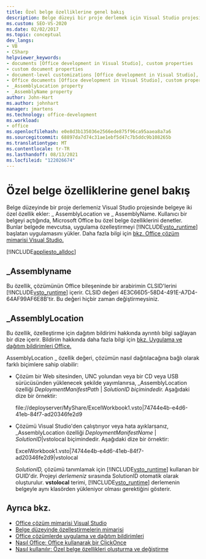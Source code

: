 ```yaml
---
title: Özel belge özelliklerine genel bakış
description: Belge düzeyi bir proje derlemek için Visual Studio projesinde belgeye iki özel özellik ekleyen bir uygulama olduğunu öğrenin.
ms.custom: SEO-VS-2020
ms.date: 02/02/2017
ms.topic: conceptual
dev_langs:
- VB
- CSharp
helpviewer_keywords:
- documents [Office development in Visual Studio], custom properties
- custom document properties
- document-level customizations [Office development in Visual Studio], custom properties
- Office documents [Office development in Visual Studio], custom properties
- _AssemblyLocation property
- _AssemblyName property
author: John-Hart
ms.author: johnhart
manager: jmartens
ms.technology: office-development
ms.workload:
- office
ms.openlocfilehash: e0e8d3b135036e2566ede875f96ca95aaea8a7a6
ms.sourcegitcommit: 68897da7d74c31ae1ebf5d47c7b5ddc9b108265b
ms.translationtype: MT
ms.contentlocale: tr-TR
ms.lasthandoff: 08/13/2021
ms.locfileid: "122026674"
---
```

# <a name="custom-document-properties-overview"></a>Özel belge özelliklerine genel bakış

Belge düzeyinde bir proje derlemeniz Visual Studio projesinde belgeye iki özel özellik ekler: \_ AssemblyLocation ve \_ AssemblyName. Kullanıcı bir belgeyi açtığında, Microsoft Office bu özel belge özelliklerini denetler. Bunlar belgede mevcutsa, uygulama özelleştirmeyi [!INCLUDE[vsto_runtime](../vsto/includes/vsto-runtime-md.md)] başlatan uygulamasını yükler. Daha fazla bilgi için [bkz. Office çözüm mimarisi Visual Studio.](../vsto/architecture-of-office-solutions-in-visual-studio.md)

 [!INCLUDE[appliesto_alldoc](../vsto/includes/appliesto-alldoc-md.md)]

## <a name="_assemblyname"></a>\_Assemblyname

Bu özellik, çözümünün Office bileşeninde bir arabirimin CLSID'lerini [!INCLUDE[vsto_runtime](../vsto/includes/vsto-runtime-md.md)] içerir. CLSID değeri 4E3C66D5-58D4-491E-A7D4-64AF99AF6E8B'tir. Bu değeri hiçbir zaman değiştirmeysiniz.

## <a name="_assemblylocation"></a>\_AssemblyLocation

Bu özellik, özelleştirme için dağıtım bildirimi hakkında ayrıntılı bilgi sağlayan bir dize içerir. Bildirim hakkında daha fazla bilgi için [bkz. Uygulama ve dağıtım bildirimleri Office.](../vsto/application-and-deployment-manifests-in-office-solutions.md)

 AssemblyLocation \_ özellik değeri, çözümün nasıl dağıtılacağına bağlı olarak farklı biçimlere sahip olabilir:

- Çözüm bir Web sitesinden, UNC yolundan veya bir CD veya USB sürücüsünden yüklenecek şekilde yayımlanırsa, _AssemblyLocation özelliği *DeploymentManifestPath* | *SolutionID biçimindedir.* Aşağıdaki dize bir örnektir:

     file://deployserver/MyShare/ExcelWorkbook1.vsto|74744e4b-e4d6-41eb-84f7-ad20346fe2d9

- Çözümü Visual Studio'den çalıştırıyor veya hata ayıklarsanız, _AssemblyLocation özelliği *DeploymentManifestName* | *SolutionID*|vstolocal biçimindedir. Aşağıdaki dize bir örnektir:

     ExcelWorkbook1.vsto|74744e4b-e4d6-41eb-84f7-ad20346fe2d9|vstolocal

  *SolutionID,* çözümü tanımlamak için [!INCLUDE[vsto_runtime](../vsto/includes/vsto-runtime-md.md)] kullanan bir GUID'dir. Projeyi *derlemeniz* sırasında SolutionID otomatik olarak oluşturulur. **vstolocal** terimi, [!INCLUDE[vsto_runtime](../vsto/includes/vsto-runtime-md.md)] derlemenin belgeyle aynı klasörden yükleniyor olması gerektiğini gösterir.

## <a name="see-also"></a>Ayrıca bkz.

- [Office çözüm mimarisi Visual Studio](../vsto/architecture-of-office-solutions-in-visual-studio.md)
- [Belge düzeyinde özelleştirmelerin mimarisi](../vsto/architecture-of-document-level-customizations.md)
- [Office çözümlerde uygulama ve dağıtım bildirimleri](../vsto/application-and-deployment-manifests-in-office-solutions.md)
- [Nasıl Office: Office kullanarak bir ClickOnce](/previous-versions/bb386095(v=vs.110))
- [Nasıl kullanılır: Özel belge özellikleri oluşturma ve değiştirme](../vsto/how-to-create-and-modify-custom-document-properties.md)